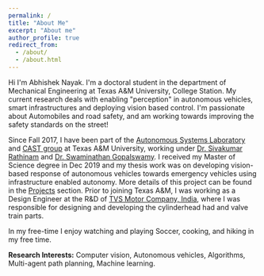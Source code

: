 ```yaml
---
permalink: /
title: "About Me"
excerpt: "About me"
author_profile: true
redirect_from: 
  - /about/
  - /about.html
---
```


Hi I'm Abhishek Nayak. I'm a doctoral student in the department of Mechanical Engineering at Texas A&M University, College Station. My current research deals with enabling "perception" in autonomous vehicles, smart infrastructures and deploying vision based control. I'm passionate about Automobiles and road safety, and am working towards improving the safety standards on the street!

Since Fall 2017, I have been part of the [Autonomous Systems Laboratory](https://autonomy.engr.tamu.edu/ "Autonomous Systems Laboratory") and [CAST group](https://cast.tamu.edu/ "CAST (Connected Autonomous Safe Transportation)") at Texas A&M University, working under [Dr. Sivakumar Rathinam](https://engineering.tamu.edu/mechanical/profiles/rathinam-sivakumar.html) and [Dr. Swaminathan Gopalswamy](https://engineering.tamu.edu/mechanical/profiles/gopalswamy-s.html). I received my Master of Science degree in Dec 2019 and my thesis work was on developing vision-based response of autonomous vehicles towards emergency vehicles using infrastructure enabled autonomy. More details of this project can be found in the [Projects](https://nykabhishek.github.io/projects/ "Projects") section. Prior to joining Texas A&M, I was working as a Design Engineer at the R&D of [TVS Motor Company, India](https://www.tvsmotor.com/), where I was responsible for designing and developing the cylinderhead had and valve train parts.

In my free-time I enjoy watching and playing Soccer, cooking, and hiking in my free time.

**Research Interests:** Computer vision, Autonomous vehicles, Algorithms, Multi-agent path planning, Machine learning.

<!-- My undergraduate degree was in Mechanical Engineering from the [National Institute of Technology Karnataka, Surathkal](https://www.nitk.ac.in/), from which I graduated in 2014. During my undergraduate program, I worked on developing a device to improve cornering stability of a powered two wheeler vehicle.  

---------------------------------------------------------------------------------------------------------------------------------------------------------------------------------------------------------------------

Abhishek Nayak is a doctoral student at ... He is passionate about road safety and doing his bit to improve the safety standards on the street.  
his research involves .. and  ... control. 

Research Interest
\bullet computer vision
auto
algo
mul
machine

To take a closer look at his research, 
how to control the resonse of an autonmous vehicles to an incoming emergency response vehicle.
what are the standards that lane detection

Abhishek enjoys soccer, cooking and hiking in his free time. He is involved with student organiza. Loves to etidkJxsKLDXJ. -->

